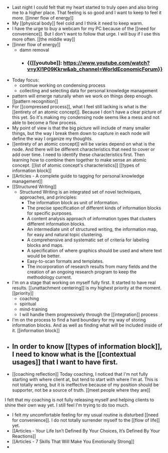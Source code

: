 - Last night I could felt that my heart started to truly open and also bring me to a higher place. That feeling is so good and I want to keep to feel it more. [[inner flow of energy]]
- My [[physical body]] feel cold and I think it need to keep warm.
- I have the urge to buy a webcam for my PC because of the [[need for convenience]]. But I don't want to follow that urge. I will buy if I use this more often. [[the middle way]]
- [[inner flow of energy]]
    - damn removal
        - ### {{[[youtube]]: https://www.youtube.com/watch?v=yXI1P09Kkrw&ab_channel=WorldEconomicForum}}
- Today focus:
    - continue working on condensing process
    - collecting and selecting data for personal knowledge management
- pattern will emerge naturally when we work on things deep enough. [[pattern recognition]]
- For [[compressed process]], what I feel still lacking is what is the [[entirety of an atomic concept]]. Because I don't have a clear picture of this yet. So it's making my condensing node seems like a mess and not able to become a flow process.
- My point of view is that the big picture will include of many smaller things, but the way I break them down to capture in each node will define the way I organize my thoughts.
- [[entirety of an atomic concept]] will be varies depend on what is the node. And there will be different characteristics that need to cover or add over time. I need to identify these characteristics first. Then learning how to combine them together to make sense an atomic concept. [[list of atomic concept's characteristics]] [[types of information block]]
- [[Articles - A complete guide to tagging for personal knowledge management]]
- [[Structured Writing]]
    - Structured Writing is an integrated set of novel techniques, approaches, and principles:
        - The information block as unit of information.
        - The precise specification of different kinds of information blocks for specific purposes.
        - A content analysis approach of information types that clusters different information blocks.
        - An intermediate unit of structured writing, the information map, for easy and natural topic clustering.
        - A comprehensive and systematic set of criteria for labeling blocks and maps.
        - A specification of where graphics should be used and where text would be better.
        - Easy-to-scan formats and templates.
        - The incorporation of research results from many fields and the creation of an ongoing research program to keep the methodology current.
- I'm on a stage that working on myself fully first. It started to have real results. [[unattachment centering]] is my highest priority at the moment. [[priority]]
    - coaching
    - spiritual
    - mind-training
    - I will handle them progressively through the [[integration]] process
- I'm on the process to find a hard boundary for my way of storing information blocks. And as well as finding what will be included inside of it. [[information block]]
- In order to know [[types of information block]], I need to know what is the [[contextual usages]] that I want to have first.
    - 
- [[coaching reflection]] Today coaching, I noticed that I'm not fully starting with where client at, but tend to start with where I'm at. This is not totally wrong, but it is ineffective because of my position should be supporter, not be a source of truth. [[meet people
where they are]] 

I felt that my coaching is not fully releasing myself and helping clients to shine their own way yet. I still feel I'm trying to do too much. 
- I felt my uncomfortable feeling for my usual routine is disturbed [[need for convenience]]. I do not totally surrender myself to the [[flow of life]] yet.
- [[Articles - Your Life Isn’t Defined By Your Choices, It’s Defined By Your Reactions]]
- [[Articles - 7 Skills That Will Make You Emotionally Strong]]
- 
